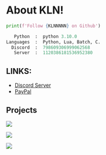 
# About KLN!








```python
print(f'Follow {KLNNNNN} on Github')
```

```python
   Python  :  python 3.10.0
Languages  :  Python, Lua, Batch, C.
  Discord  :  798609306999062568
   Server  :  1120386181536952380
```


## LINKS:

 - [Discord Server](https://discord.gg/clod)
 - [PayPal](https://paypal.me/275n)



 




## Projects

![](https://media3.giphy.com/media/v1.Y2lkPTc5MGI3NjExamZyN2dxMnZ6azFiM3Iwcndmb29xcW1mc3g3dG1xNW9tYWo0cjNoYyZlcD12MV9pbnRlcm5hbF9naWZfYnlfaWQmY3Q9Zw/fLfh1D6CtwfdJewydw/giphy.gif)


![](https://cdn.discordapp.com/attachments/1012455609561526285/1124031877016195132/image.png)


![](https://media1.giphy.com/media/v1.Y2lkPTc5MGI3NjExb2luamk4bnB0eGhsZWpmZXY3endzMHF0MHF6YXk5dG5pdHppb2EybSZlcD12MV9pbnRlcm5hbF9naWZfYnlfaWQmY3Q9Zw/o796xOCobDXjRyco8o/giphy.gif)
